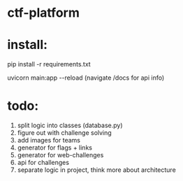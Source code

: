 # ctf-platform
# install:
pip install -r requirements.txt

uvicorn main:app --reload (navigate /docs for api info)

# todo:
1. split logic into classes (database.py)
2. figure out with challenge solving
3. add images for teams
4. generator for flags + links
5. generator for web-challenges
6. api for challenges
7. separate logic in project, think more about architecture 
